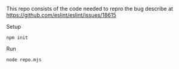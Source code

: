 This repo consists of the code needed to repro the bug describe at https://github.com/eslint/eslint/issues/18615

Setup
```
npm init
```

Run
```
node repo.mjs
```
